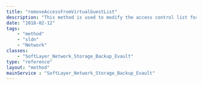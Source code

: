 ```yaml
---
title: "removeAccessFromVirtualGuestList"
description: "This method is used to modify the access control list for this Storage volume.  The SoftLayer_Virtual_Guest objects which have been allowed access to this storage will be listed in the allowedVirtualGuests property of this storage volume. "
date: "2018-02-12"
tags:
    - "method"
    - "sldn"
    - "Network"
classes:
    - "SoftLayer_Network_Storage_Backup_Evault"
type: "reference"
layout: "method"
mainService : "SoftLayer_Network_Storage_Backup_Evault"
---
```

